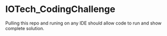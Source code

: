 # IOTech_CodingChallenge
Pulling this repo and runing on any IDE should allow code to run and show complete solution. 
